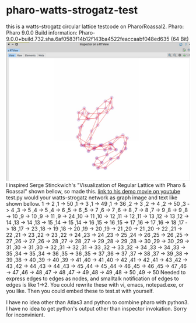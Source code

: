# pharo-watts-strogatz-test
this is a watts-strogatz circular lattice testcode on Pharo/Roassal2.
Pharo:
Pharo 9.0.0
Build information: Pharo-9.0.0+build.732.sha.6af0583f14b12f143ba4522feaccaabf048ed635 (64 Bit)
![alt text](https://github.com/cobwebkanamachi/pharo-watts-strogatz-test/blob/main/demo.png?raw=true "Demo Screen")
I inspired Serge Stinckwich's "Visualization of Regular Lattice with Pharo & Roassal" shown bellow, so made this.
[link to his demo movie on youtube](https://www.youtube.com/watch?v=kkFa4t5isYQ)
test.py would your watts-strogatz network as graph image and text like shown bellow.
1 -> 2 ,1 -> 50 ,1 -> 3 ,1 -> 49 ,1 -> 36 ,2 -> 3 ,2 -> 4 ,2 -> 50 ,3 -> 4 ,3 -> 5 ,4 -> 5 ,4 -> 6 ,5 -> 6 ,5 -> 7 ,6 -> 7 ,6 -> 8 ,7 -> 8 ,7 -> 9 ,8 -> 9 ,8 -> 10 ,9 -> 10 ,9 -> 11 ,9 -> 24 ,10 -> 11 ,10 -> 12 ,11 -> 12 ,11 -> 13 ,12 -> 13 ,12 -> 14 ,13 -> 14 ,13 -> 15 ,14 -> 15 ,14 -> 16 ,15 -> 16 ,15 -> 17 ,16 -> 17 ,16 -> 18 ,17 -> 18 ,17 -> 23 ,18 -> 19 ,18 -> 20 ,19 -> 20 ,19 -> 21 ,20 -> 21 ,20 -> 22 ,21 -> 22 ,21 -> 23 ,22 -> 23 ,22 -> 24 ,23 -> 24 ,23 -> 25 ,24 -> 26 ,25 -> 26 ,25 -> 27 ,26 -> 27 ,26 -> 28 ,27 -> 28 ,27 -> 29 ,28 -> 29 ,28 -> 30 ,29 -> 30 ,29 -> 31 ,30 -> 31 ,30 -> 32 ,31 -> 32 ,31 -> 33 ,32 -> 33 ,32 -> 34 ,33 -> 34 ,33 -> 35 ,34 -> 35 ,34 -> 36 ,35 -> 36 ,35 -> 37 ,36 -> 37 ,37 -> 38 ,37 -> 39 ,38 -> 39 ,38 -> 40 ,39 -> 40 ,39 -> 41 ,40 -> 41 ,40 -> 42 ,41 -> 42 ,41 -> 43 ,42 -> 43 ,42 -> 44 ,43 -> 44 ,43 -> 45 ,44 -> 45 ,44 -> 46 ,45 -> 46 ,45 -> 47 ,46 -> 47 ,46 -> 48 ,47 -> 48 ,47 -> 49 ,48 -> 49 ,48 -> 50 ,49 -> 50
Needed to express edges to edges as nodes, and smalltalk notification of edges to edges is like 1->2.
You could rewrite these with vi, emacs, notepad.exe, or you like.
Then you could embed these to test.st with yourself.

I have no idea other than Atlas3 and python to combine pharo with python3.
I have no idea to get python's output other than inspector invokation.
Sorry for inconvinient.
